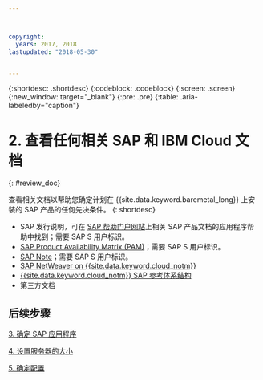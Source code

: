 ```yaml
---



copyright:
  years: 2017, 2018
lastupdated: "2018-05-30"


---
```


{:shortdesc: .shortdesc}
{:codeblock: .codeblock}
{:screen: .screen}
{:new_window: target="_blank"}
{:pre: .pre}
{:table: .aria-labeledby="caption"}


# 2. 查看任何相关 SAP 和 IBM Cloud 文档
{: #review_doc}

查看相关文档以帮助您确定计划在 {{site.data.keyword.baremetal_long}} 上安装的 SAP 产品的任何先决条件。
{: shortdesc}

  * SAP 发行说明，可在 [SAP 帮助门户网站](https://help.sap.com/)上相关 SAP 产品文档的应用程序帮助中找到；需要 SAP S 用户标识。
  * [SAP Product Availability Matrix (PAM)](https://apps.support.sap.com/sap/support/pam)；需要 SAP S 用户标识。
  * [SAP Note](https://support.sap.com/notes)；需要 SAP S 用户标识。
  * [SAP NetWeaver on {{site.data.keyword.cloud_notm}}](https://console.bluemix.net/docs/infrastructure/sap-netweaver/sap-index.html#getting-started) 
  * [{{site.data.keyword.cloud_notm}} SAP 参考体系结构](https://console.bluemix.net/docs/infrastructure/sap-reference-architecture/sap-ra-index.html#getting-started)
  * 第三方文档
  
## 后续步骤
  
  [3. 确定 SAP 应用程序](/docs/infrastructure/sap-hana/hana-determine-apps.html)
    
  [4. 设置服务器的大小](/docs/infrastructure/sap-hana/hana-size-server.html)
    
  [5. 确定配置](/docs/infrastructure/sap-hana/hana-determine-configuration.html)
